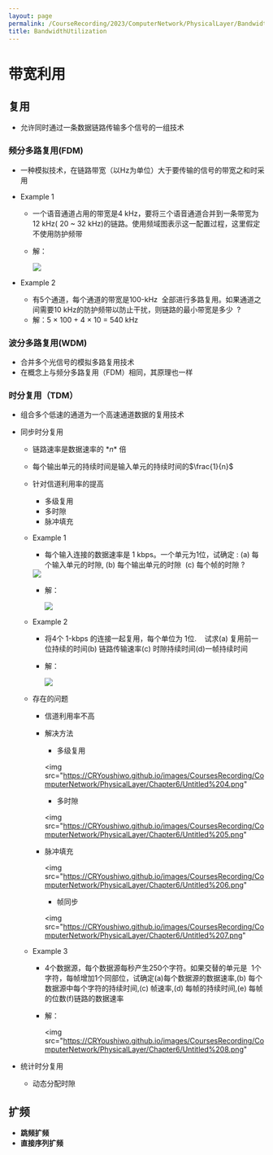 ```yaml
---
layout: page
permalink: /CourseRecording/2023/ComputerNetwork/PhysicalLayer/BandwidthUtilization/index.html
title: BandwidthUtilization
---
```


# 带宽利用

## 复用

- 允许同时通过一条数据链路传输多个信号的一组技术

### 频分多路复用(FDM)

- 一种模拟技术，在链路带宽（以Hz为单位）大于要传输的信号的带宽之和时采用
- Example 1
    - 一个语音通道占用的带宽是4 kHz，要将三个语音通道合并到一条带宽为  12 kHz( 20 ~ 32 kHz)的链路。使用频域图表示这一配置过程，这里假定不使用防护频带
    - 解：
        
        <img src="https://CRYoushiwo.github.io/images/CoursesRecording/ComputerNetwork/PhysicalLayer/Chapter6/Untitled.png" class="blog-image" >
        
- Example 2
    - 有5个通道，每个通道的带宽是100-kHz  全部进行多路复用。如果通道之间需要10 kHz的防护频带以防止干扰，则链路的最小带宽是多少  ?
    - 解：5 × 100 + 4 × 10 = 540 kHz

### **波分多路复用(WDM)**

- 合并多个光信号的模拟多路复用技术
- 在概念上与频分多路复用（FDM）相同，其原理也一样

### 时分复用（TDM）

- 组合多个低速的通道为一个高速通道数据的复用技术
- 同步时分复用
    - 链路速率是数据速率的 $*n*$ 倍
    - 每个输出单元的持续时间是输入单元的持续时间的$\frac{1}{n}$
    - 针对信道利用率的提高
        - 多级复用
        - 多时隙
        - 脉冲填充
    - Example 1
        - 每个输入连接的数据速率是 1 kbps。一个单元为1位，试确定 : (a) 每个输入单元的时隙, (b) 每个输出单元的时隙  (c) 每个帧的时隙 ?
        
        <img src="https://CRYoushiwo.github.io/images/CoursesRecording/ComputerNetwork/PhysicalLayer/Chapter6/Untitled%201.png" class="blog-image" >
        
        - 解：
            
            <img src="https://CRYoushiwo.github.io/images/CoursesRecording/ComputerNetwork/PhysicalLayer/Chapter6/Untitled%202.png" class="blog-image" >
            
    - Example 2
        - 将4个 1-kbps 的连接一起复用，每个单位为 1位.    试求(a) 复用前一位持续的时间(b) 链路传输速率(c) 时隙持续时间(d)一帧持续时间
        - 解：
            
            <img src="https://CRYoushiwo.github.io/images/CoursesRecording/ComputerNetwork/PhysicalLayer/Chapter6/Untitled%203.png" class="blog-image" >
            
    - 存在的问题
        - 信道利用率不高
        - 解决方法
            - 多级复用
            
            <img src="https://CRYoushiwo.github.io/images/CoursesRecording/ComputerNetwork/PhysicalLayer/Chapter6/Untitled%204.png"
            
            - 多时隙
            
            <img src="https://CRYoushiwo.github.io/images/CoursesRecording/ComputerNetwork/PhysicalLayer/Chapter6/Untitled%205.png"
            
        - 脉冲填充
            
            <img src="https://CRYoushiwo.github.io/images/CoursesRecording/ComputerNetwork/PhysicalLayer/Chapter6/Untitled%206.png"
            
            - 帧同步
            
            <img src="https://CRYoushiwo.github.io/images/CoursesRecording/ComputerNetwork/PhysicalLayer/Chapter6/Untitled%207.png"
            
    - Example 3
        - 4个数据源，每个数据源每秒产生250个字符。如果交替的单元是  1个字符，每帧增加1个同部位，试确定(a)每个数据源的数据速率,(b) 每个数据源中每个字符的持续时间,(c) 帧速率,(d) 每帧的持续时间,(e) 每帧的位数(f)链路的数据速率
        - 解：
            
            <img src="https://CRYoushiwo.github.io/images/CoursesRecording/ComputerNetwork/PhysicalLayer/Chapter6/Untitled%208.png"
            
- 统计时分复用
    - 动态分配时隙

## 扩频

- **跳频扩频**
- **直接序列扩频**